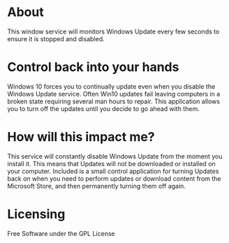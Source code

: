 # About
This window service will monitors Windows Update every few seconds to ensure it is stopped and disabled. 

# Control back into your hands
Windows 10 forces you to continually update even when you disable the Windows Update service.
Often Win10 updates fail leaving computers in a broken state requiring several man hours to repair. This application allows you to turn off the updates until you decide to go ahead with them.

# How will this impact me?
This service will constantly disable Windows Update from the moment you install it. 
This means that Updates will not be downloaded or installed on your computer.
Included is a small control application for turning Updates back on when you need to perform updates or download content from the Microsoft Store, and then permanently turning them off again.

# Licensing
Free Software under the GPL License
